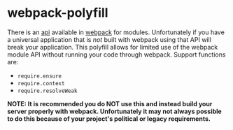 # webpack-polyfill

There is an [api] available in [webpack] for modules. Unfortunately if you have a universal application that is _not_ built with webpack using that API will break your application. This polyfill allows for limited use of the webpack module API without running your code through webpack. Support functions are:

 * `require.ensure`
 * `require.context`
 * `require.resolveWeak`

**NOTE: It is recommended you do NOT use this and instead build your server properly with webpack. Unfortunately it may not always possible to do this because of your project's political or legacy requirements.**

[webpack]: https://webpack.github.io
[api]: https://webpack.github.io/docs/api-in-modules.html